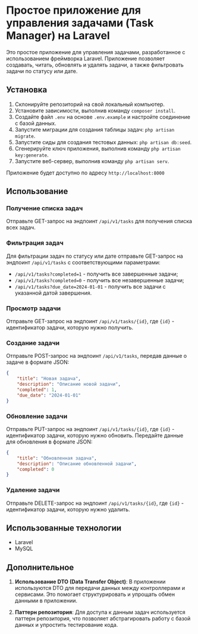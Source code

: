 # Простое приложение для управления задачами (Task Manager) на Laravel

Это простое приложение для управления задачами, разработанное с использованием фреймворка Laravel. Приложение позволяет создавать, читать, обновлять и удалять задачи, а также фильтровать задачи по статусу или дате.

## Установка

1. Склонируйте репозиторий на свой локальный компьютер.
2. Установите зависимости, выполнив команду `composer install`.
3. Создайте файл `.env` на основе `.env.example` и настройте соединение с базой данных.
4. Запустите миграции для создания таблицы задач: `php artisan migrate`.
5. Запустите сиды для создания тестовых данных: `php artisan db:seed`.
6. Сгенерируйте ключ приложения, выполнив команду `php artisan key:generate`.
7. Запустите веб-сервер, выполнив команду `php artisan serv`.

Приложение будет доступно по адресу `http://localhost:8000`

## Использование

### Получение списка задач

Отправьте GET-запрос на эндпоинт `/api/v1/tasks` для получения списка всех задач.

### Фильтрация задач

Для фильтрации задач по статусу или дате отправьте GET-запрос на эндпоинт `/api/v1/tasks` с соответствующими параметрами:

* `/api/v1/tasks?completed=1` - получить все завершенные задачи;
* `/api/v1/tasks?completed=0` - получить все незавершенные задачи;
* `/api/v1/tasks?due_date=2024-01-01` - получить все задачи с указанной датой завершения.

### Просмотр задачи

Отправьте GET-запрос на эндпоинт `/api/v1/tasks/{id}`, где `{id}` - идентификатор задачи, которую нужно получить.

### Создание задачи

Отправьте POST-запрос на эндпоинт `/api/v1/tasks`, передав данные о задаче в формате JSON:

```json
{
    "title": "Новая задача",
    "description": "Описание новой задачи",
    "completed": 1,
    "due_date": "2024-01-01"
}
```

### Обновление задачи

Отправьте PUT-запрос на эндпоинт `/api/v1/tasks/{id}`, где `{id}` - идентификатор задачи, которую нужно обновить. Передайте данные для обновления в формате JSON:

```json
{
    "title": "Обновленная задача",
    "description": "Описание обновленной задачи",
    "completed": 0
}
```

### Удаление задачи

Отправьте DELETE-запрос на эндпоинт `/api/v1/tasks/{id}`, где `{id}` - идентификатор задачи, которую нужно удалить.


## Использованные технологии

* Laravel
* MySQL 


## Дополнительное

1. **Использование DTO (Data Transfer Object)**: В приложении используются DTO для передачи данных между контроллерами и сервисами. Это помогает структурировать и упрощать обмен данными в приложении.

2. **Паттерн репозитория**: Для доступа к данным задач используется паттерн репозитория, что позволяет абстрагировать работу с базой данных и упростить тестирование кода.
